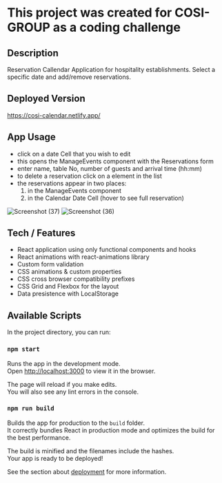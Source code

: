 # This project was created for COSI-GROUP as a coding challenge

## Description

Reservation Callendar Application for hospitality establishments. Select a specific date and add/remove reservations.

## Deployed Version
https://cosi-calendar.netlify.app/

## App Usage

- click on a date Cell that you wish to edit
- this opens the ManageEvents component with the Reservations form
- enter name, table No, number of guests and arrival time (hh:mm)
- to delete a reservation click on a element in the list
- the reservations appear in two places:
  1. in the ManageEvents component
  2. in the Calendar Date Cell (hover to see full reservation)
  
![Screenshot (37)](https://user-images.githubusercontent.com/44854026/80090771-4e958d80-8560-11ea-9b1d-5c5d599d4f40.png)
![Screenshot (36)](https://user-images.githubusercontent.com/44854026/80090776-505f5100-8560-11ea-95b5-93eeb0d46971.png)

## Tech / Features

- React application using only functional components and hooks
- React animations with react-animations library
- Custom form validation
- CSS animations & custom properties
- CSS cross browser compatibility prefixes
- CSS Grid and Flexbox for the layout
- Data presistence with LocalStorage

## Available Scripts

In the project directory, you can run:

### `npm start`

Runs the app in the development mode.<br />
Open [http://localhost:3000](http://localhost:3000) to view it in the browser.

The page will reload if you make edits.<br />
You will also see any lint errors in the console.

### `npm run build`

Builds the app for production to the `build` folder.<br />
It correctly bundles React in production mode and optimizes the build for the best performance.

The build is minified and the filenames include the hashes.<br />
Your app is ready to be deployed!

See the section about [deployment](https://facebook.github.io/create-react-app/docs/deployment) for more information.
